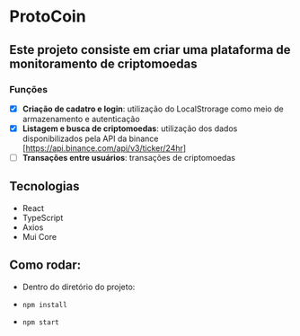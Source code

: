 # ProtoCoin

## Este projeto consiste em criar uma plataforma de monitoramento de criptomoedas

### Funções

- [x] **Criação de cadatro e login**: utilização do LocalStrorage como meio de armazenamento e autenticação
- [x] **Listagem e busca de criptomoedas**: utilização dos dados disponibilizados pela API da binance [https://api.binance.com/api/v3/ticker/24hr]
- [ ] **Transações entre usuários**: transações de criptomoedas

## Tecnologias

- React
- TypeScript
- Axios
- Mui Core

## Como rodar:

- Dentro do diretório do projeto:

- `npm install`

- `npm start`

